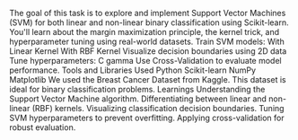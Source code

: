 
The goal of this task is to explore and implement Support Vector Machines (SVM) for both linear and non-linear binary classification using Scikit-learn. You'll learn about the margin maximization principle, the kernel trick, and hyperparameter tuning using real-world datasets.
Train SVM models:
With Linear Kernel
With RBF Kernel
Visualize decision boundaries using 2D data 
Tune hyperparameters:
C 
gamma 
Use Cross-Validation to evaluate model performance.
 Tools and Libraries Used
Python
Scikit-learn
NumPy
Matplotlib
We used the Breast Cancer Dataset from Kaggle. This dataset is ideal for binary classification problems.
Learnings
Understanding the Support Vector Machine algorithm.
Differentiating between linear and non-linear (RBF) kernels.
Visualizing classification decision boundaries.
Tuning SVM hyperparameters to prevent overfitting.
Applying cross-validation for robust evaluation.


